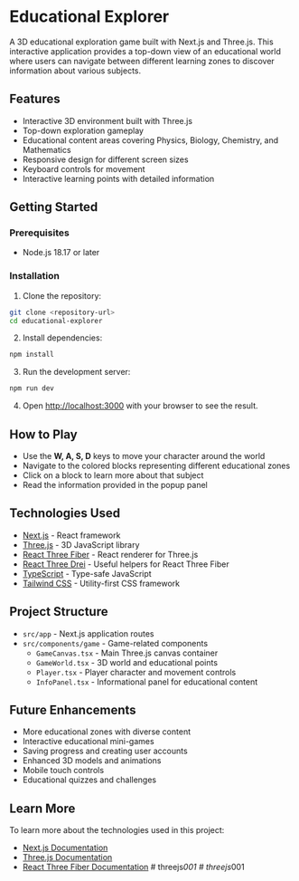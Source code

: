 # Educational Explorer

A 3D educational exploration game built with Next.js and Three.js. This interactive application provides a top-down view of an educational world where users can navigate between different learning zones to discover information about various subjects.

## Features

- Interactive 3D environment built with Three.js
- Top-down exploration gameplay
- Educational content areas covering Physics, Biology, Chemistry, and Mathematics
- Responsive design for different screen sizes
- Keyboard controls for movement
- Interactive learning points with detailed information

## Getting Started

### Prerequisites

- Node.js 18.17 or later

### Installation

1. Clone the repository:
```bash
git clone <repository-url>
cd educational-explorer
```

2. Install dependencies:
```bash
npm install
```

3. Run the development server:
```bash
npm run dev
```

4. Open [http://localhost:3000](http://localhost:3000) with your browser to see the result.

## How to Play

- Use the **W, A, S, D** keys to move your character around the world
- Navigate to the colored blocks representing different educational zones
- Click on a block to learn more about that subject
- Read the information provided in the popup panel

## Technologies Used

- [Next.js](https://nextjs.org/) - React framework
- [Three.js](https://threejs.org/) - 3D JavaScript library
- [React Three Fiber](https://github.com/pmndrs/react-three-fiber) - React renderer for Three.js
- [React Three Drei](https://github.com/pmndrs/drei) - Useful helpers for React Three Fiber
- [TypeScript](https://www.typescriptlang.org/) - Type-safe JavaScript
- [Tailwind CSS](https://tailwindcss.com/) - Utility-first CSS framework

## Project Structure

- `src/app` - Next.js application routes
- `src/components/game` - Game-related components
  - `GameCanvas.tsx` - Main Three.js canvas container
  - `GameWorld.tsx` - 3D world and educational points
  - `Player.tsx` - Player character and movement controls
  - `InfoPanel.tsx` - Informational panel for educational content

## Future Enhancements

- More educational zones with diverse content
- Interactive educational mini-games
- Saving progress and creating user accounts
- Enhanced 3D models and animations
- Mobile touch controls
- Educational quizzes and challenges

## Learn More

To learn more about the technologies used in this project:

- [Next.js Documentation](https://nextjs.org/docs)
- [Three.js Documentation](https://threejs.org/docs/)
- [React Three Fiber Documentation](https://docs.pmnd.rs/react-three-fiber/getting-started/introduction)
#   t h r e e j s _ 0 0 1  
 #   t h r e e j s _ 0 0 1  
 